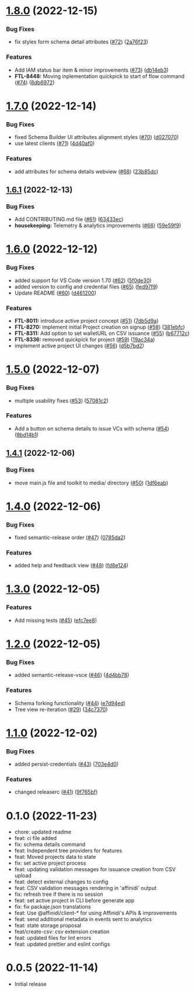 # [1.8.0](https://github.com/affinidi/vscode-extension/compare/v1.7.0...v1.8.0) (2022-12-15)


### Bug Fixes

* fix styles form schema detail attributes ([#72](https://github.com/affinidi/vscode-extension/issues/72)) ([2a76f23](https://github.com/affinidi/vscode-extension/commit/2a76f233a5b458625677e55404d9bb1dcf3d06f3))


### Features

* Add IAM status bar item & minor improvements ([#73](https://github.com/affinidi/vscode-extension/issues/73)) ([db14eb3](https://github.com/affinidi/vscode-extension/commit/db14eb3cca84dc9665a05ae2a05f921bc2a6dc8d))
* **FTL-8448:** Moving inplementation quickpick to start of flow command ([#74](https://github.com/affinidi/vscode-extension/issues/74)) ([8db6972](https://github.com/affinidi/vscode-extension/commit/8db6972bb9754a4f52016998fce2b8330ed732d4))

# [1.7.0](https://github.com/affinidi/vscode-extension/compare/v1.6.1...v1.7.0) (2022-12-14)


### Bug Fixes

* fixed Schema Builder UI attributes alignment styles ([#70](https://github.com/affinidi/vscode-extension/issues/70)) ([d027070](https://github.com/affinidi/vscode-extension/commit/d027070f1222e02442597ee2bd59991392ff0356))
* use latest clients ([#71](https://github.com/affinidi/vscode-extension/issues/71)) ([4d40af0](https://github.com/affinidi/vscode-extension/commit/4d40af0c0e97f709642d071ae384894e42a0af85))


### Features

* add attributes for schema details webview ([#68](https://github.com/affinidi/vscode-extension/issues/68)) ([23b85dc](https://github.com/affinidi/vscode-extension/commit/23b85dc6b4b00c63824b1cc95616b0b68f40e9ef))

## [1.6.1](https://github.com/affinidi/vscode-extension/compare/v1.6.0...v1.6.1) (2022-12-13)


### Bug Fixes

* Add CONTRIBUTING.md file ([#61](https://github.com/affinidi/vscode-extension/issues/61)) ([63433ec](https://github.com/affinidi/vscode-extension/commit/63433ecfcbf095001771e988e6e85ddf1287bdd9))
* **housekeeping:** Telemetry & analytics improvements ([#66](https://github.com/affinidi/vscode-extension/issues/66)) ([59e59f9](https://github.com/affinidi/vscode-extension/commit/59e59f938deb50bcd293e65cb454f8746d9162a7))

# [1.6.0](https://github.com/affinidi/vscode-extension/compare/v1.5.0...v1.6.0) (2022-12-12)


### Bug Fixes

* added support for VS Code version 1.70 ([#62](https://github.com/affinidi/vscode-extension/issues/62)) ([5f0de30](https://github.com/affinidi/vscode-extension/commit/5f0de306117d44202a5eac318bf0aabc176aec9c))
* added version to config and credential files ([#65](https://github.com/affinidi/vscode-extension/issues/65)) ([fed97f9](https://github.com/affinidi/vscode-extension/commit/fed97f982e13fe29514b724552a823205163f1f5))
* Update README ([#60](https://github.com/affinidi/vscode-extension/issues/60)) ([d461200](https://github.com/affinidi/vscode-extension/commit/d4612002ac51e4f1aabfa207814d87b6ed0442cd))


### Features

* **FTL-8011:** introduce active project concept ([#51](https://github.com/affinidi/vscode-extension/issues/51)) ([7db5d9a](https://github.com/affinidi/vscode-extension/commit/7db5d9aef3b90c3625b3b803dfcddc07422e0c1e))
* **FTL-8270:** implement initial Project creation on signup ([#58](https://github.com/affinidi/vscode-extension/issues/58)) ([381ebfc](https://github.com/affinidi/vscode-extension/commit/381ebfc6f3c4660273214981fec5701cb7c6dfb9))
* **FTL-8311:** Add option to set walletURL on CSV issuance ([#55](https://github.com/affinidi/vscode-extension/issues/55)) ([b67712c](https://github.com/affinidi/vscode-extension/commit/b67712c46f15098ad8c29ff2c47d309fb9a9bf3a))
* **FTL-8336:** removed quickpick for project ([#59](https://github.com/affinidi/vscode-extension/issues/59)) ([19ac34a](https://github.com/affinidi/vscode-extension/commit/19ac34a1562afd7035c9829cbbe7a0315b7c6de3))
* implement active project UI changes ([#56](https://github.com/affinidi/vscode-extension/issues/56)) ([d5b7bd2](https://github.com/affinidi/vscode-extension/commit/d5b7bd248326b510ac3fd447ef0be7466f03bed6))

# [1.5.0](https://github.com/affinidi/vscode-extension/compare/v1.4.1...v1.5.0) (2022-12-07)


### Bug Fixes

* multiple usability fixes ([#53](https://github.com/affinidi/vscode-extension/issues/53)) ([57081c2](https://github.com/affinidi/vscode-extension/commit/57081c24c5f3af8813449975edca23a935498c27))


### Features

* Add a button on schema details to issue VCs with schema ([#54](https://github.com/affinidi/vscode-extension/issues/54)) ([8bd14b1](https://github.com/affinidi/vscode-extension/commit/8bd14b1ca26a2f96b5dc2e00ba7282b7ed1215aa))

## [1.4.1](https://github.com/affinidi/vscode-extension/compare/v1.4.0...v1.4.1) (2022-12-06)


### Bug Fixes

* move main.js file and toolkit to media/ directory ([#50](https://github.com/affinidi/vscode-extension/issues/50)) ([1df6eab](https://github.com/affinidi/vscode-extension/commit/1df6eabe122710661d7cfb3bbce766d4b6a874f7))

# [1.4.0](https://github.com/affinidi/vscode-extension/compare/v1.3.0...v1.4.0) (2022-12-06)


### Bug Fixes

* fixed semantic-release order ([#47](https://github.com/affinidi/vscode-extension/issues/47)) ([0785da2](https://github.com/affinidi/vscode-extension/commit/0785da2bd6ca358491b0ca5adeeef061b2eecb89))


### Features

* added help and feedback view ([#48](https://github.com/affinidi/vscode-extension/issues/48)) ([fd8e124](https://github.com/affinidi/vscode-extension/commit/fd8e124be8f7ad3ffaf9579a105e37788621c3b7))

# [1.3.0](https://github.com/affinidi/vscode-extension/compare/v1.2.0...v1.3.0) (2022-12-05)


### Features

* Add missing tests ([#45](https://github.com/affinidi/vscode-extension/issues/45)) ([efc7ee8](https://github.com/affinidi/vscode-extension/commit/efc7ee878afbb561e8891d4e0fb990509cdf1c45))

# [1.2.0](https://github.com/affinidi/vscode-extension/compare/v1.1.0...v1.2.0) (2022-12-05)


### Bug Fixes

* added semantic-release-vsce ([#46](https://github.com/affinidi/vscode-extension/issues/46)) ([4d4bb78](https://github.com/affinidi/vscode-extension/commit/4d4bb78d8fed41c37892dbdf56881a4d641c4f8e))


### Features

* Schema forking functionality ([#44](https://github.com/affinidi/vscode-extension/issues/44)) ([e7d94ed](https://github.com/affinidi/vscode-extension/commit/e7d94edc47cbdee06b9206a845a01a8e2a9ec283))
* Tree view re-iteration ([#29](https://github.com/affinidi/vscode-extension/issues/29)) ([34c7370](https://github.com/affinidi/vscode-extension/commit/34c73708b3bf250097c47d689157e9592b6859a8))

# [1.1.0](https://github.com/affinidi/vscode-extension/compare/v1.0.0...v1.1.0) (2022-12-02)


### Bug Fixes

* added persist-credentials ([#43](https://github.com/affinidi/vscode-extension/issues/43)) ([703e4d0](https://github.com/affinidi/vscode-extension/commit/703e4d0799a7213d35041816167705e4369db1c7))


### Features

* changed releaserc ([#41](https://github.com/affinidi/vscode-extension/issues/41)) ([9f765bf](https://github.com/affinidi/vscode-extension/commit/9f765bf1189ce64ee939bc42e74ea3d1a72c370b))

# 0.1.0 (2022-11-23)

- chore: updated readme
- feat: ci file added
- fix: schema details command
- feat: Independent tree providers for features
- feat: Moved projects data to state
- fix: set active project process
- feat: updating validation messages for issuance creation from CSV upload
- feat: detect external changes to config
- feat: CSV validation messages rendering in 'affinidi' output
- fix: refresh tree if there is no session
- feat: set active project in CLI before generate app
- fix: fix packaje.json translations
- feat: Use @affinidi/client-* for using Affinidi's APIs & improvements
- feat: send additional metadata in events sent to analytics
- feat: state storage proposal
- feat/create-csv: csv extension creation
- feat: updated files for lint errors
- feat: updated prettier and eslint configs

# 0.0.5 (2022-11-14)

- Initial release
